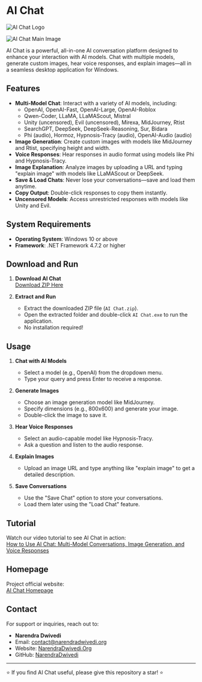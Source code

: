 # AI Chat

![AI Chat Logo](https://blogger.googleusercontent.com/img/b/R29vZ2xl/AVvXsEh0FyL22oRwMLVzkUwVMvz_TDnvin-FPNDXGy10hdBfzi7NNrBrioO4YIE0u6KtWJepEgaYstD5BbAwR5z889K0H7rYQWSD7aaS8oVBfKbFH13Ora06DmZyWv4u7Q9exdlrywmDxEiMo7yVRf2qUKkURm6opjuQ6uJNYUiZsJEB77kXO3EjKMG3x5fNGm7o/s16000/ai_logo.png)

![AI Chat Main Image](https://blogger.googleusercontent.com/img/a/AVvXsEgcD3ZWXof22G0ykntjtudxMSmXcUckY2OoCEmq14LtLiS0eTJ9DvwxX4jmPpJ2BsFSoVH_tP9rZNy2je8KJn6FTAdW8aAk3MQAo57SvB-PqXyeb81aDL4deiyTRBzRAoT5KJWAkywmg_sZabYXInhpwplvq49iuyzZA88AjHYBaOPK4le3uNaw_Hf-AkdQ=s16000)

AI Chat is a powerful, all-in-one AI conversation platform designed to enhance your interaction with AI models. Chat with multiple models, generate custom images, hear voice responses, and explain images—all in a seamless desktop application for Windows.

## Features

- **Multi-Model Chat**: Interact with a variety of AI models, including:
  - OpenAI, OpenAI-Fast, OpenAI-Large, OpenAI-Roblox
  - Qwen-Coder, LLaMA, LLaMAScout, Mistral
  - Unity (uncensored), Evil (uncensored), Mirexa, MidJourney, Rtist
  - SearchGPT, DeepSeek, DeepSeek-Reasoning, Sur, Bidara
  - Phi (audio), Hormoz, Hypnosis-Tracy (audio), OpenAI-Audio (audio)
- **Image Generation**: Create custom images with models like MidJourney and Rtist, specifying height and width.
- **Voice Responses**: Hear responses in audio format using models like Phi and Hypnosis-Tracy.
- **Image Explanation**: Analyze images by uploading a URL and typing "explain image" with models like LLaMAScout or DeepSeek.
- **Save & Load Chats**: Never lose your conversations—save and load them anytime.
- **Copy Output**: Double-click responses to copy them instantly.
- **Uncensored Models**: Access unrestricted responses with models like Unity and Evil.

## System Requirements

- **Operating System**: Windows 10 or above
- **Framework**: .NET Framework 4.7.2 or higher

## Download and Run

1. **Download AI Chat**  
   [Download ZIP Here](https://github.com/NarendraDwivedi/aichat/releases/tag/release)

2. **Extract and Run**  
   - Extract the downloaded ZIP file (`AI Chat.zip`).  
   - Open the extracted folder and double-click `AI Chat.exe` to run the application.  
   - No installation required!

## Usage

1. **Chat with AI Models**  
   - Select a model (e.g., OpenAI) from the dropdown menu.  
   - Type your query and press Enter to receive a response.

2. **Generate Images**  
   - Choose an image generation model like MidJourney.  
   - Specify dimensions (e.g., 800x600) and generate your image.  
   - Double-click the image to save it.

3. **Hear Voice Responses**  
   - Select an audio-capable model like Hypnosis-Tracy.  
   - Ask a question and listen to the audio response.

4. **Explain Images**  
   - Upload an image URL and type anything like "explain image" to get a detailed description.

5. **Save Conversations**  
   - Use the "Save Chat" option to store your conversations.  
   - Load them later using the "Load Chat" feature.

## Tutorial

Watch our video tutorial to see AI Chat in action:  
[How to Use AI Chat: Multi-Model Conversations, Image Generation, and Voice Responses](https://narendradwivedi.is-a.dev/projectvideo/aichat.mp4)

## Homepage

Project official website:  
[AI Chat Homepage](https://aichat.narendradwivedi.org/)

## Contact

For support or inquiries, reach out to:  
- **Narendra Dwivedi**  
- Email: [contact@narendradwivedi.org](mailto:contact@narendradwivedi.org)  
- Website: [NarendraDwivedi.Org](https://narendradwivedi.org)  
- GitHub: [NarendraDwivedi](https://github.com/NarendraDwivedi)

---

⭐ If you find AI Chat useful, please give this repository a star! ⭐

